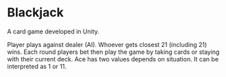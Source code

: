 # Blackjack
A card game developed in Unity.

Player plays against dealer (AI). Whoever gets closest 21 (including 21) wins. Each round players bet then play the game by taking cards or staying with their current deck. Ace has two values depends on situation. It can be interpreted as 1 or 11.
